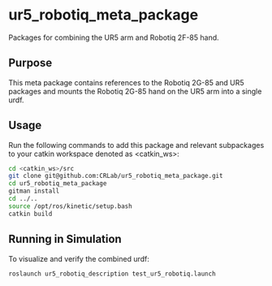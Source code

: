 # ur5_robotiq_meta_package
Packages for combining the UR5 arm and Robotiq 2F-85 hand.

## Purpose
This meta package contains references to the Robotiq 2G-85 and UR5 packages and mounts the Robotiq 2G-85 hand on the UR5 arm into a single urdf.

## Usage

Run the following commands to add this package and relevant subpackages to your catkin workspace denoted as <catkin_ws>:
```bash
cd <catkin_ws>/src
git clone git@github.com:CRLab/ur5_robotiq_meta_package.git
cd ur5_robotiq_meta_package
gitman install
cd ../..
source /opt/ros/kinetic/setup.bash
catkin build
```

## Running in Simulation

To visualize and verify the combined urdf:
```bash
roslaunch ur5_robotiq_description test_ur5_robotiq.launch
```
